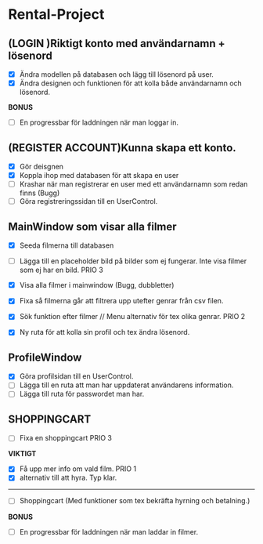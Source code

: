 # Rental-Project 

## (LOGIN )Riktigt konto med användarnamn + lösenord 
- [x] Ändra modellen på databasen och lägg till lösenord på user.
- [x] Ändra designen och funktionen för att kolla både användarnamn och lösenord.

**BONUS**
- [ ] En progressbar för laddningen när man loggar in.

## (REGISTER ACCOUNT)Kunna skapa ett konto. 
- [x] Gör deisgnen
- [x] Koppla ihop med databasen för att skapa en user
- [ ] Krashar när man registrerar en user med ett användarnamn som redan finns (Bugg)
- [ ] Göra registreringssidan till en UserControl.

## MainWindow som visar alla filmer 
- [x] Seeda filmerna till databasen
- [ ] Lägga till en placeholder bild på bilder som ej fungerar. Inte visa filmer som ej har en bild. PRIO 3
- [x] Visa alla filmer i mainwindow (Bugg, dubbletter)
- [x] Fixa så filmerna går att filtrera upp utefter genrar från csv filen.
- [x] Sök funktion efter filmer // Menu alternativ för tex olika genrar. PRIO 2

- [x] Ny ruta för att kolla sin profil och tex ändra lösenord. 

## ProfileWindow
- [x] Göra profilsidan till en UserControl.
- [ ] Lägga till en ruta att man har uppdaterat användarens information.
- [ ] Lägga till ruta för passwordet man har.

## SHOPPINGCART
- [ ] Fixa en shoppingcart PRIO 3

**VIKTIGT**
- [x] Få upp mer info om vald film. PRIO 1
- [x] alternativ till att hyra. Typ klar.
-------------
- [ ] Shoppingcart (Med funktioner som tex bekräfta hyrning och betalning.)

**BONUS**
- [ ] En progressbar för laddningen när man laddar in filmer.

